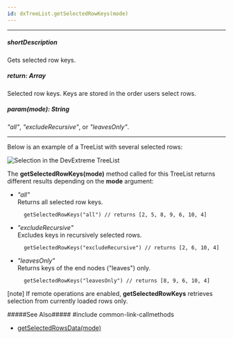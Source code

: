 ```yaml
---
id: dxTreeList.getSelectedRowKeys(mode)
---
```

---
##### shortDescription
Gets selected row keys.

##### return: Array<any>
Selected row keys. Keys are stored in the order users select rows.

##### param(mode): String
*"all"*, *"excludeRecursive"*, or *"leavesOnly"*.

---
Below is an example of a TreeList with several selected rows:

![Selection in the DevExtreme TreeList](/images/treelist/getselectedrowkeys.png)

The **getSelectedRowKeys(mode)** method called for this TreeList returns different results depending on the **mode** argument:

- *"all"*        
Returns all selected row keys.

        getSelectedRowKeys("all") // returns [2, 5, 8, 9, 6, 10, 4]

- *"excludeRecursive"*        
Excludes keys in recursively selected rows.

        getSelectedRowKeys("excludeRecursive") // returns [2, 6, 10, 4]

- *"leavesOnly"*          
Returns keys of the end nodes ("leaves") only.

        getSelectedRowKeys("leavesOnly") // returns [8, 9, 6, 10, 4]

[note] If remote operations are enabled, **getSelectedRowKeys** retrieves selection from currently loaded rows only.

#####See Also#####
#include common-link-callmethods
- [getSelectedRowsData(mode)](/api-reference/10%20UI%20Components/dxTreeList/3%20Methods/getSelectedRowsData(mode).md '/Documentation/ApiReference/UI_Components/dxTreeList/Methods/#getSelectedRowsDatamode')